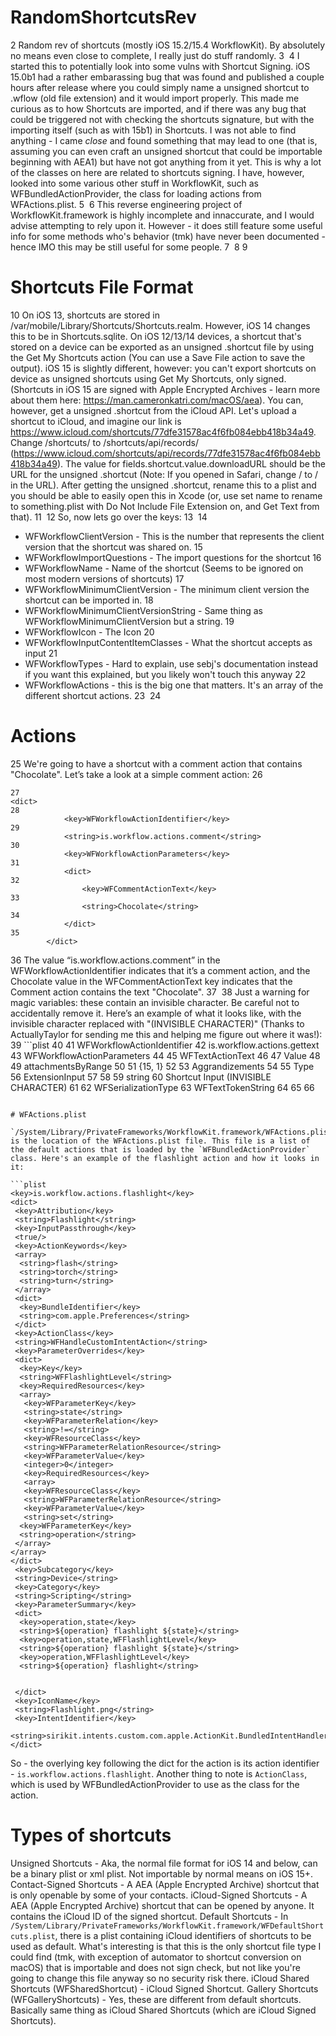 # RandomShortcutsRev
2
Random rev of shortcuts (mostly iOS 15.2/15.4 WorkflowKit). By absolutely no means even close to complete, I really just do stuff randomly.
3
​
4
I started this to potentially look into some vulns with Shortcut Signing. iOS 15.0b1 had a rather embarassing bug that was found and published a couple hours after release where you could simply name a unsigned shortcut to .wflow (old file extension) and it would import properly. This made me curious as to how Shortcuts are imported, and if there was any bug that could be triggered not with checking the shortcuts signature, but with the importing itself (such as with 15b1) in Shortcuts. I was not able to find anything - I came *close* and found something that may lead to one (that is, assuming you can even craft an unsigned shortcut that could be importable beginning with AEA1) but have not got anything from it yet. This is why a lot of the classes on here are related to shortcuts signing. I have, however, looked into some various other stuff in WorkflowKit, such as WFBundledActionProvider, the class for loading actions from WFActions.plist.
5
​
6
This reverse engineering project of WorkflowKit.framework is highly incomplete and innaccurate, and I would advise attempting to rely upon it. However - it does still feature some useful info for some methods who's behavior (tmk) have never been documented - hence IMO this may be still useful for some people.
7
​
8
​
9
# Shortcuts File Format
10
On iOS 13, shortcuts are stored in /var/mobile/Library/Shortcuts/Shortcuts.realm. However, iOS 14 changes this to be in Shortcuts.sqlite. On iOS 12/13/14 devices, a shortcut that's stored on a device can be exported as an unsigned .shortcut file by using the Get My Shortcuts action (You can use a Save File action to save the output). iOS 15 is slightly different, however: you can't export shortcuts on device as unsigned shortcuts using Get My Shortcuts, only signed. (Shortcuts in iOS 15 are signed with Apple Encrypted Archives - learn more about them here: https://man.cameronkatri.com/macOS/aea). You can, however, get a unsigned .shortcut from the iCloud API. Let's upload a shortcut to iCloud, and imagine our link is https://www.icloud.com/shortcuts/77dfe31578ac4f6fb084ebb418b34a49. Change /shortcuts/ to /shortcuts/api/records/ (https://www.icloud.com/shortcuts/api/records/77dfe31578ac4f6fb084ebb418b34a49). The value for fields.shortcut.value.downloadURL should be the URL for the unsigned .shortcut (Note: If you opened in Safari, change \/ to / in the URL). After getting the unsigned .shortcut, rename this to a plist and you should be able to easily open this in Xcode (or, use set name to rename to something.plist with Do Not Include File Extension on, and Get Text from that).
11
​
12
So, now lets go over the keys:
13
​
14
* WFWorkflowClientVersion - This is the number that represents the client version that the shortcut was shared on.
15
* WFWorkflowImportQuestions - The import questions for the shortcut
16
* WFWorkflowName - Name of the shortcut (Seems to be ignored on most modern versions of shortcuts)
17
* WFWorkflowMinimumClientVersion - The minimum client version the shortcut can be imported in.
18
* WFWorkflowMinimumClientVersionString - Same thing as WFWorkflowMinimumClientVersion but a string.
19
* WFWorkflowIcon - The Icon
20
* WFWorkflowInputContentItemClasses - What the shortcut accepts as input
21
* WFWorkflowTypes - Hard to explain, use sebj's documentation instead if you want this explained, but you likely won't touch this anyway
22
* WFWorkflowActions - this is the big one that matters. It's an array of the different shortcut actions.
23
​
24
# Actions
25
We're going to have a shortcut with a comment action that contains "Chocolate". Let’s take a look at a simple comment action:
26
​
```plist
27
<dict>
28
            <key>WFWorkflowActionIdentifier</key>
29
            <string>is.workflow.actions.comment</string>
30
            <key>WFWorkflowActionParameters</key>
31
            <dict>
32
                <key>WFCommentActionText</key>
33
                <string>Chocolate</string>
34
            </dict>
35
        </dict>
```
36
The value “is.workflow.actions.comment” in the WFWorkflowActionIdentifier indicates that it’s a comment action, and the Chocolate value in the WFCommentActionText key indicates that the Comment action contains the text "Chocolate".
37
​
38
Just a warning for magic variables: these contain an invisible character. Be careful not to accidentally remove it. Here’s an example of what it looks like, with the invisible character replaced with "(INVISIBLE CHARACTER)" (Thanks to ActuallyTaylor for sending me this and helping me figure out where it was!):
39
​```plist
40
<dict>
41
            <key>WFWorkflowActionIdentifier</key>
42
            <string>is.workflow.actions.gettext</string>
43
            <key>WFWorkflowActionParameters</key>
44
            <dict>
45
                <key>WFTextActionText</key>
46
                <dict>
47
                    <key>Value</key>
48
                    <dict>
49
                        <key>attachmentsByRange</key>
50
                        <dict>
51
                            <key>{15, 1}</key>
52
                            <dict>
53
                                <key>Aggrandizements</key>
54
                                <array/>
55
                                <key>Type</key>
56
                                <string>ExtensionInput</string>
57
                            </dict>
58
                        </dict>
59
                        <key>string</key>
60
                        <string>Shortcut Input (INVISIBLE CHARACTER)</string>
61
                    </dict>
62
                    <key>WFSerializationType</key>
63
                    <string>WFTextTokenString</string>
64
                </dict>
65
            </dict>
66
        </dict>
```

# WFActions.plist

`/System/Library/PrivateFrameworks/WorkflowKit.framework/WFActions.plist` is the location of the WFActions.plist file. This file is a list of the default actions that is loaded by the `WFBundledActionProvider` class. Here's an example of the flashlight action and how it looks in it:

```plist
<key>is.workflow.actions.flashlight</key>
<dict>
 <key>Attribution</key>
 <string>Flashlight</string>
 <key>InputPassthrough</key>
 <true/>
 <key>ActionKeywords</key>
 <array>
  <string>flash</string>
  <string>torch</string>
  <string>turn</string>
 </array>
 <dict>
  <key>BundleIdentifier</key>
  <string>com.apple.Preferences</string>
 </dict>
 <key>ActionClass</key>
 <string>WFHandleCustomIntentAction</string>
 <key>ParameterOverrides</key>
 <dict>
  <key>Key</key>
  <string>WFFlashlightLevel</string>
  <key>RequiredResources</key>
  <array>
   <key>WFParameterKey</key>
   <string>state</string>
   <key>WFParameterRelation</key>
   <string>!=</string>
   <key>WFResourceClass</key>
   <string>WFParameterRelationResource</string>
   <key>WFParameterValue</key>
   <integer>0</integer>
   <key>RequiredResources</key>
   <array>
   <key>WFResourceClass</key>
   <string>WFParameterRelationResource</string>
   <key>WFParameterValue</key>
   <string>set</string>
  <key>WFParameterKey</key>
  <string>operation</string>
 </array>
</array> 
</dict>
 <key>Subcategory</key>
 <string>Device</string>
 <key>Category</key>
 <string>Scripting</string>
 <key>ParameterSummary</key>
 <dict>
  <key>operation,state</key>
  <string>${operation} flashlight ${state}</string>
  <key>operation,state,WFFlashlightLevel</key>
  <string>${operation} flashlight ${state}</string>
  <key>operation,WFFlashlightLevel</key>
  <string>${operation} flashlight</string>


 </dict>
 <key>IconName</key>
 <string>Flashlight.png</string>
 <key>IntentIdentifier</key>
 <string>sirikit.intents.custom.com.apple.ActionKit.BundledIntentHandler.WFSetFlashlightIntent</string>
</dict>
```

So - the overlying key following the dict for the action is its action identifier - `is.workflow.actions.flashlight`. Another thing to note is `ActionClass`, which is used by WFBundledActionProvider to use as the class for the action.

# Types of shortcuts

Unsigned Shortcuts - Aka, the normal file format for iOS 14 and below, can be a binary plist or xml plist. Not importable by normal means on iOS 15+.
Contact-Signed Shortcuts - A AEA (Apple Encrypted Archive) shortcut that is only openable by some of your contacts.
iCloud-Signed Shortcuts - A AEA (Apple Encrypted Archive) shortcut that can be opened by anyone. It contains the iCloud ID of the signed shortcut.
Default Shortcuts - In `/System/Library/PrivateFrameworks/WorkflowKit.framework/WFDefaultShortcuts.plist`, there is a plist containing iCloud identifiers of shortcuts to be used as default. What's interesting is that this is the only shortcut file type I could find (tmk, with exception of automator to shortcut conversion on macOS) that is importable and does not sign check, but not like you're going to change this file anyway so no security risk there.
iCloud Shared Shortcuts (WFSharedShortcut) - iCloud Signed Shortcut.
Gallery Shortcuts (WFGalleryShortcuts) - Yes, these are different from default shortcuts. Basically same thing as iCloud Shared Shortcuts (which are iCloud Signed Shortcuts).
